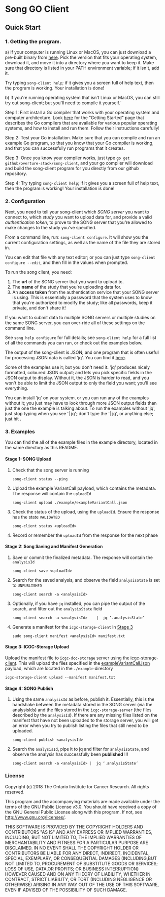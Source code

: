# Song GO Client

## Quick Start
### 1. Getting the program.

a) If your computer is running Linux or MacOS, you can just download a pre-built binary from [here](). Pick the version that fits your operating system, download it, and move it into a directory where you want to keep it. Make sure that directory is listed in your PATH environment variable; if it isn't, add it.

Try typing ```song-client help```; if it gives you a screen full of help text, then the program is working. Your installation is done!

b) If you're running operating system that isn't Linux or MacOS, you can 
still try out song-client; but you'll need to compile it yourself.`

Step 1: First install a Go compiler that works with your operating system and
computer architecture. Look [here](http://golang.org/doc/install) for the "Getting Started" page that describes the Go compilers that are available for various popular operating systems, and how to install and run them. Follow their 
instructions carefully!

Step 2: Test your Go installation. Make sure that you can compile and run an example Go program, so that you know that your Go compiler is working, and that 
you can successfully run programs that it creates. 

Step 3: Once you know your compiler works, just type ```go get github/overture-stack/song-client```, and your go compiler will download and build the song-client program for you directly from our github repository. 

Step 4: Try typing ```song-client help```; if it gives you a screen full of help text, then the program is working! Your installation is done! 

### 2. Configuration

Next, you need to tell your song-client which *SONG server* you want to connect
to, which *study* you want to upload data for, and provide a valid *authentication token*, to prove to the SONG server that you're allowed to make changes
to the study you've specified. 

From a command line, run:
```song-client configure```. It will show you the current configuration 
settings, as well as the name of the file they are stored in.

You can edit that file with any text editor; or you can just type
```song-client configure --edit```, and then fill in the values when prompted.

To run the song client, you need:
1) The **url** of the SONG server that you want to upload to.
2) The **name** of the study that you're uploading data for. 
3) An **access token** from the authentication service that your SONG server is
using. This is essentially a password that the system uses to know that you're
authorized to modify the study; like all passwords, keep it private, and don't 
share it!

If you want to submit data to multiple SONG servers or multiple studies on the
same SONG server, you can over-ride all of these settings on the command line.

See ```song help configure``` for full details; see ```song-client help``` for
a full list of all the commands you can run, or check out the examples below.  

The output of the song-client is JSON; and one program that is often useful
for processing JSON data is called 'jq'. You can find it [here]().

Some of the examples use it; but you don't need it. 'jq' produces nicely formatted, coloured JSON output; and lets you pick specific fields in the JSON output 
to display. Without it, the JSON is harder to read, and you won't be able to
limit the JSON output to only the field you want; you'll see everything. 

You can install 'jq' on your system, or you can run any of the examples without it; you just may have to look through more JSON output fields than just the one
the example is talking about. To run the examples without 'jq', just stop
typing when you see '| jq'; don't type the '| jq', or anything else; just
hit <Enter>. 

### 3. Examples

You can find the all of the example files in the example directory, located
in the same directory as this README.

#### Stage 1: SONG Upload

1. Check that the song server is running
    
    ```
    song-client status --ping
    ```

2. Upload the example VariantCall payload, which contains the metadata. The response will contain the `uploadId`

    ```
    song-client upload ./example/exampleVariantCall.json
    ```

3. Check the status of the upload, using the `uploadId`. Ensure the response has the state `VALIDATED`
    ```
    song-client status <uploadId>
    ```

4. Record or remember the `uploadId` from the response for the next phase

#### Stage 2: Song Saving and Manifest Generation

1. Save or commit the finalized metadata. The response will contain the `analysisId`
    ```
    song-client save <uploadId>
    ```

2. Search for the saved analysis, and observe the field `analysisState` is set to `UNPUBLISHED`
    ```
    song-client search -a <analysisId>
    ```

3. Optionally, if you have `jq` installed, you can pipe the output of the search, and filter out the `analysisState` field
    ```
    song-client search -a <analysisId>    |  jq ‘.analysisState’
    ```

4. Generate a manifest for the `icgc-storage-client` in [Stage 3](#stage-3-icgc-storage-upload)
    ```
    sudo song-client manifest <analysisId> manifest.txt
    ```

#### Stage 3: ICGC-Storage Upload 
Upload the manifest file to `icgc-dcc-storage` server using the [icgc-storage-client](http://docs.icgc.org/software/binaries/#storage-client). This will upload the files specified in the [exampleVariantCall.json](https://github.com/overture-stack/SONG/blob/develop/docker/example/exampleVariantCall.json) payload, which are located in the `./example` directory
```
icgc-storage-client upload --manifest manifest.txt
```

#### Stage 4: SONG Publish

1. Using the same `analysisId` as before, publish it. Essentially, this is the handshake between the metadata stored in the SONG server (via the analysisIds) and the files stored in the `icgc-storage-server` (the files described by the `analysisId`). If there are any missing files listed on the manifest that have not
been uploaded to the storage server, you will get an error when you try to 
publish listing the files that still need to be uploaded.
    ```
    song-client publish <analysisId>
    ```

2. Search the `analysisId`, pipe it to jq and filter for `analysisState`, and observe the analysis has successfully been **published** \!\!\!
    ```
    song-client search -a <analysisId> |  jq ‘.analysisState’
    ```

### License

Copyright (c) 2018 The Ontario Institute for Cancer Research. All rights
reserved.

This program and the accompanying materials are made available under the
terms of the GNU Public License v3.0. You should have received a copy of
the GNU General Public License along with
this program. If not, see <http://www.gnu.org/licenses/>.

THIS SOFTWARE IS PROVIDED BY THE COPYRIGHT HOLDERS AND CONTRIBUTORS "AS IS"
AND ANY EXPRESS OR IMPLIED WARRANTIES, INCLUDING, BUT NOT LIMITED TO, THE
IMPLIED WARRANTIES OF MERCHANTABILITY AND FITNESS FOR A PARTICULAR PURPOSE
ARE DISCLAIMED. IN NO EVENT SHALL THE COPYRIGHT HOLDER OR CONTRIBUTORS BE
LIABLE FOR ANY DIRECT, INDIRECT, INCIDENTAL, SPECIAL, EXEMPLARY, OR
CONSEQUENTIAL DAMAGES (INCLUDING,BUT NOT LIMITED TO, PROCUREMENT OF
SUBSTITUTE GOODS OR SERVICES; LOSS OF USE, DATA,OR PROFITS; OR BUSINESS
INTERRUPTION) HOWEVER CAUSED AND ON ANY THEORY OF LIABILITY, WHETHER
IN CONTRACT, STRICT LIABILITY, OR TORT (INCLUDING NEGLIGENCE OR OTHERWISE)
ARISING IN ANY WAY OUT OF THE USE OF THIS SOFTWARE, EVEN IF ADVISED OF THE
POSSIBILITY OF SUCH DAMAGE.
